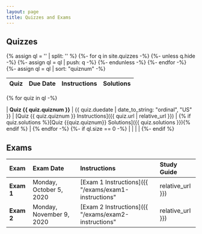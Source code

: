 ```yaml
---
layout: page
title: Quizzes and Exams
---
```


## Quizzes

{% assign ql = '' | split: '' %}
{%- for q in site.quizzes -%}
  {%- unless q.hide -%}
    {%- assign ql = ql | push: q -%}
  {%- endunless -%}
{%- endfor -%}
{%- assign ql = ql | sort: "quiznum" -%}

| **Quiz** | **Due Date** | **Instructions** | **Solutions** |
| :--- | :--- | :--- | :--- |
{% for quiz in ql -%}

| **Quiz {{ quiz.quiznum }}** | {{ quiz.duedate | date_to_string: "ordinal", "US"  }} | [Quiz {{ quiz.quiznum }} Instructions]({{ quiz.url | relative_url }}) | {% if quiz.solutions %}[Quiz {{quiz.quiznum}} Solutions]({{ quiz.solutions }}){% endif %} |
{% endfor -%}
{%- if ql.size == 0 -%}
|   |   |   |
{%- endif %}




## Exams

| **Exam** | **Exam Date** | **Instructions** | **Study Guide** |
| :--- | :--- | :--- | :--- |
| **Exam 1** | Monday, October 5, 2020 | [Exam 1 Instructions]({{ "/exams/exam1-instructions" | relative_url }}) | [Exam 1 Study Guide]({{ "/exams/exam1-studyguide" | relative_url }}) |
| **Exam 2** | Monday, November 9, 2020 | [Exam 2 Instructions]({{ "/exams/exam2-instructions" | relative_url }}) | [Exam 2 Study Guide]({{ "/exams/exam2-studyguide" | relative_url }}) |
